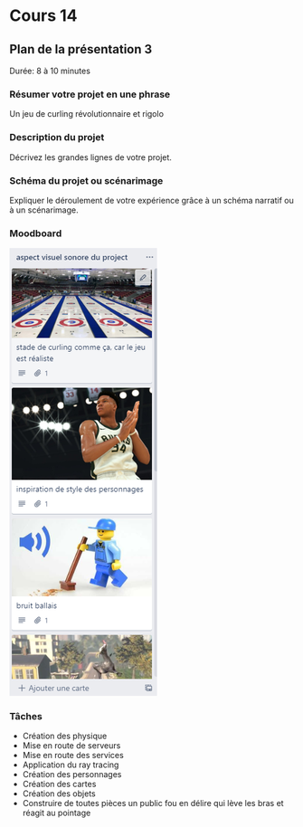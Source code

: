 # Cours 14
## Plan de la présentation 3
Durée: 8 à 10 minutes

### Résumer votre projet en une phrase
Un jeu de curling révolutionnaire et rigolo
### Description du projet 
Décrivez les grandes lignes de votre projet. 

### Schéma du projet ou scénarimage
Expliquer le déroulement de votre expérience grâce à un schéma narratif ou à un scénarimage. 

### Moodboard
![image](Images/video.PNG)
### Tâches
* Création des physique
* Mise en route de serveurs
* Mise en route des services
* Application du ray tracing
* Création des personnages
* Création des cartes
* Création des objets
* Construire de toutes pièces un public fou en délire qui lève les bras et réagit au pointage
